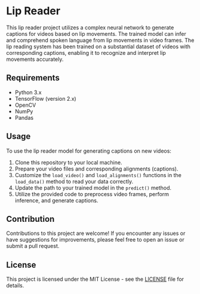# Lip Reader

This lip reader project utilizes a complex neural network to generate captions for videos based on lip movements. The trained model can infer and comprehend spoken language from lip movements in video frames. The lip reading system has been trained on a substantial dataset of videos with corresponding captions, enabling it to recognize and interpret lip movements accurately.

## Requirements

- Python 3.x
- TensorFlow (version 2.x)
- OpenCV
- NumPy
- Pandas

## Usage

To use the lip reader model for generating captions on new videos:

1. Clone this repository to your local machine.
2. Prepare your video files and corresponding alignments (captions).
3. Customize the `load_video()` and `load_alignments()` functions in the `load_data()` method to read your data correctly.
4. Update the path to your trained model in the `predict()` method.
5. Utilize the provided code to preprocess video frames, perform inference, and generate captions.

## Contribution

Contributions to this project are welcome! If you encounter any issues or have suggestions for improvements, please feel free to open an issue or submit a pull request.

## License

This project is licensed under the MIT License - see the [LICENSE](LICENSE) file for details.
